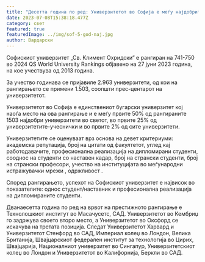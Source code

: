 ```yaml
---
title: "Десетта година по ред: Универзитетот во Софија е меѓу најдобрите во светот"
date: 2023-07-08T15:38:18.477Z
category: свет
featured: true
featuredImage: ../img/sof-5-god-naj.jpg
author: Вардарски
---
```

Софискиот универзитет „Св. Климент Охридски“ е рангиран на 741-750 во 2024 QS World University Rankings објавено на 27 јуни 2023 година, на кое учествува од 2013 година.

За учество годинава се пријавиле 2.963 универзитети, од кои на рангирањето се примени 1.503, соопшти прес-центарот на универзитетот.

Универзитетот во Софија е единствениот бугарски универзитет кој наоѓа место на ова рангирање и е меѓу првите 50% од рангираните 1503 најдобри универзитети во светот, во првите 25% од универзитетите-учеснички и во првите 2% од сите универзитети.

Универзитетите се оценуваат врз основа на девет критериуми: академска репутација, број на цитати од факултетот, углед кај работодавачите, професионална реализација на дипломирани студенти, сооднос на студенти со наставен кадар, број на странски студенти, број на странски професори, учество на институцијата во меѓународни истражувачки мрежи , одржливост .

Според рангирањето, успехот на Софискиот универзитет е највисок во показателите: однос студент/наставник и професионална реализација на дипломираните студенти.

Дванаесетта година по ред на врвот на престижното рангирање е Технолошкиот институт во Масачусетс, САД. Универзитетот во Кембриџ го задржува своето второ место, а Универзитетот во Оксфорд се искачува на третата позиција. Следат Универзитетот Харвард и Универзитетот Стенфорд во САД, Империал колеџ во Лондон, Велика Британија, Швајцарскиот федерален институт за технологија во Цирих, Швајцарија, Националниот универзитет во Сингапур, Универзитетскиот колеџ во Лондон и Универзитетот во Калифорнија, Беркли во САД.